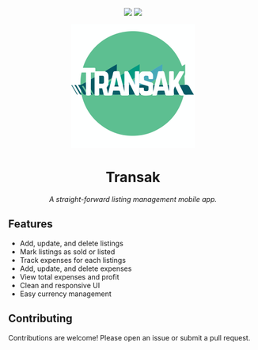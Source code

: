 <p align="center">
  <img src="https://img.shields.io/badge/flutter-3.11-blue"/>
  <img src="https://img.shields.io/badge/license-GPLv3-blue"/>
</p>

<p align="center">
  <img src="assets/logo.svg" alt="Transak Logo" width="250"/>
</p>
<h1 align="center"> Transak </h1>
<p align="center"><em>A straight-forward listing management mobile app.</em></p>

## Features
- Add, update, and delete listings
- Mark listings as sold or listed
- Track expenses for each listings
- Add, update, and delete expenses
- View total expenses and profit
- Clean and responsive UI
- Easy currency management


## Contributing
Contributions are welcome! Please open an issue or submit a pull request.
